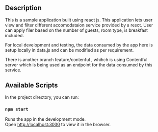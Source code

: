 ## Description

This is a sample application built using react js. This application lets user view and filter different accomodataion
service provided by a resot. User can apply filer based on the number of guests, room type, is breakfast included.

For local development and testing, the data consumed by the app here is setup locally in data.js and can be modified as
per requirement. 

There is another branch feature/contenful , whihch is using Contentful server which is being used as an endpoint for 
the data consumed by this service.


## Available Scripts

In the project directory, you can run:

### `npm start`

Runs the app in the development mode.<br>
Open [http://localhost:3000](http://localhost:3000) to view it in the browser.



